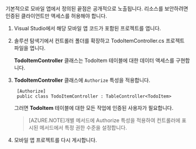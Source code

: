 

기본적으로 모바일 앱에서 정의된 끝점은 공개적으로 노출됩니다. 리소스를 보안하려면 인증된 클라이언트만 액세스를 허용해야 합니다.

1. Visual Studio에서 해당 모바일 앱 코드가 포함된 프로젝트를 엽니다. 

2. 솔루션 탐색기에서 컨트롤러 폴더를 확장하고 TodoItemController.cs 프로젝트 파일을 엽니다.

	**TodoItemController** 클래스는 TodoItem 테이블에 대한 데이터 액세스를 구현합니다.

3. **TodoItemController** 클래스에 `Authorize` 특성을 적용합니다.

        [Authorize]
        public class TodoItemController : TableController<TodoItem>

	그러면 **TodoItem** 테이블에 대한 모든 작업에 인증된 사용자가 필요합니다.

	>[AZURE.NOTE]개별 메서드에 Authorize 특성을 적용하여 컨트롤러에 표시된 메서드에서 특정 권한 수준을 설정합니다.

4. 모바일 앱 프로젝트를 다시 게시합니다.

<!---HONumber=August15_HO6-->